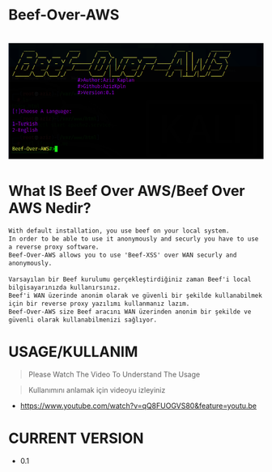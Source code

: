 # Beef-Over-AWS

# ![](images/beef.png)

# What IS Beef Over AWS/Beef Over AWS Nedir?

```
With default installation, you use beef on your local system.
In order to be able to use it anonymously and securly you have to use a reverse proxy software.
Beef-Over-AWS allows you to use 'Beef-XSS' over WAN securly and anonymously.

Varsayılan bir Beef kurulumu gerçekleştirdiğiniz zaman Beef'i local bilgisayarınızda kullanırsınız.
Beef'i WAN üzerinde anonim olarak ve güvenli bir şekilde kullanabilmek için bir reverse proxy yazılımı kullanmanız lazım.
Beef-Over-AWS size Beef aracını WAN üzerinden anonim bir şekilde ve güvenli olarak kullanabilmenizi sağlıyor. 

```

# USAGE/KULLANIM

> Please Watch The Video To Understand The Usage

> Kullanımını anlamak için videoyu izleyiniz

* https://www.youtube.com/watch?v=qQ8FUOGVS80&feature=youtu.be

# CURRENT VERSION

* 0.1


